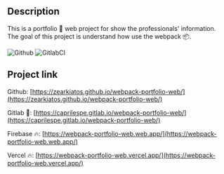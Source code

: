 ## Description
This is a portfolio 💼 web project for show the professionals' information. The goal of this project is understand how use the webpack 📦.

![Github](https://github.com/zearkiatos/webpack-portfolio-web/actions/workflows/action.yml/badge.svg)
![GitlabCI](https://gitlab.com/caprilespe/webpack-portfolio-web/badges/develop/pipeline.svg)

## Project link

Github: [https://zearkiatos.github.io/webpack-portfolio-web/](https://zearkiatos.github.io/webpack-portfolio-web/)

Gitlab 🦊: [https://caprilespe.gitlab.io/webpack-portfolio-web/](https://caprilespe.gitlab.io/webpack-portfolio-web/)

Firebase 🔥: [https://webpack-portfolio-web.web.app/](https://webpack-portfolio-web.web.app/)

Vercel 🔥: [https://webpack-portfolio-web.vercel.app/](https://webpack-portfolio-web.vercel.app/)

